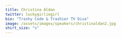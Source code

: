```yaml
---
title: Christina Aldan
twitter: luckygirliegirl
bio: "Trashy Code & Trashier TV Diva"
image: /assets/images/speakers/christinaldan2.jpg
shirt_size: "s"
---
```

